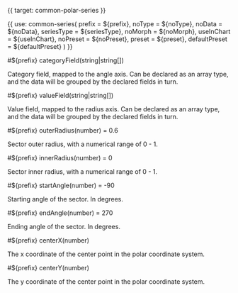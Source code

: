 {{ target: common-polar-series }}

<!-- IPolarSeriesSpec -->

{{ use: common-series(
  prefix = ${prefix},
  noType = ${noType},
  noData = ${noData},
  seriesType = ${seriesType},
  noMorph = ${noMorph},
  useInChart = ${useInChart},
  noPreset = ${noPreset},
  preset = ${preset},
  defaultPreset = ${defaultPreset}
) }}

#${prefix} categoryField(string|string[])

Category field, mapped to the angle axis. Can be declared as an array type, and the data will be grouped by the declared fields in turn.

#${prefix} valueField(string|string[])

Value field, mapped to the radius axis. Can be declared as an array type, and the data will be grouped by the declared fields in turn.

#${prefix} outerRadius(number) = 0.6

Sector outer radius, with a numerical range of 0 - 1.

#${prefix} innerRadius(number) = 0

Sector inner radius, with a numerical range of 0 - 1.

#${prefix} startAngle(number) = -90

Starting angle of the sector. In degrees.

#${prefix} endAngle(number) = 270

Ending angle of the sector. In degrees.

#${prefix} centerX(number)

The x coordinate of the center point in the polar coordinate system.

#${prefix} centerY(number)

The y coordinate of the center point in the polar coordinate system.